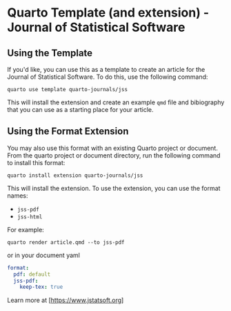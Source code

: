 # Quarto Template (and extension) - Journal of Statistical Software

## Using the Template
If you'd like, you can use this as a template to create an article for the Journal of Statistical Software. To do this, use the following command:

```
quarto use template quarto-journals/jss
```

This will install the extension and create an example `qmd` file and bibiography that you can use as a starting place for your article.

## Using the Format Extension
You may also use this format with an existing Quarto project or document. From the quarto project or document directory, run the following command to install this format:

```
quarto install extension quarto-journals/jss
```

This will install the extension. To use the extension, you can use the format names:

- `jss-pdf`
- `jss-html`

For example:

```
quarto render article.qmd --to jss-pdf
```

or in your document yaml

```yaml
format:
  pdf: default
  jss-pdf:
    keep-tex: true    
```

Learn more at [https://www.jstatsoft.org]
